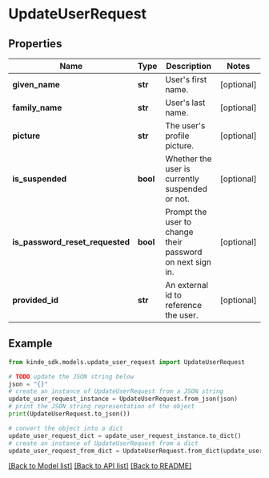 # UpdateUserRequest


## Properties

Name | Type | Description | Notes
------------ | ------------- | ------------- | -------------
**given_name** | **str** | User&#39;s first name. | [optional] 
**family_name** | **str** | User&#39;s last name. | [optional] 
**picture** | **str** | The user&#39;s profile picture. | [optional] 
**is_suspended** | **bool** | Whether the user is currently suspended or not. | [optional] 
**is_password_reset_requested** | **bool** | Prompt the user to change their password on next sign in. | [optional] 
**provided_id** | **str** | An external id to reference the user. | [optional] 

## Example

```python
from kinde_sdk.models.update_user_request import UpdateUserRequest

# TODO update the JSON string below
json = "{}"
# create an instance of UpdateUserRequest from a JSON string
update_user_request_instance = UpdateUserRequest.from_json(json)
# print the JSON string representation of the object
print(UpdateUserRequest.to_json())

# convert the object into a dict
update_user_request_dict = update_user_request_instance.to_dict()
# create an instance of UpdateUserRequest from a dict
update_user_request_from_dict = UpdateUserRequest.from_dict(update_user_request_dict)
```
[[Back to Model list]](../README.md#documentation-for-models) [[Back to API list]](../README.md#documentation-for-api-endpoints) [[Back to README]](../README.md)


